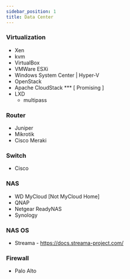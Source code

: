 ```yaml
---
sidebar_position: 1
title: Data Center
---
```


### Virtualization
- Xen
- kvm
- VirtualBox
- VMWare ESXi
- Windows System Center | Hyper-V
- OpenStack
- Apache CloudStack *** [ Promising ]
- LXD
  - multipass

### Router
- Juniper
- Mikrotik
- Cisco Meraki

### Switch
- Cisco

### NAS
- WD MyCloud [Not MyCloud Home]
- QNAP
- Netgear ReadyNAS
- Synology 
### NAS OS
- Streama - https://docs.streama-project.com/

### Firewall
- Palo Alto